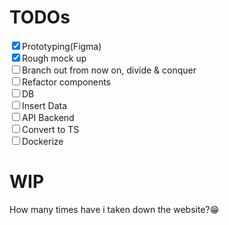 # TODOs
<input type="checkbox" checked>Prototyping(Figma)</input>
<br>
<input type="checkbox" checked>Rough mock up</input>
<br>
<input type="checkbox">Branch out from now on, divide & conquer</input>
<br>
<input type="checkbox">Refactor components</input>
<br>
<input type="checkbox">DB</input>
<br>
<input type="checkbox">Insert Data</input>
<br>
<input type="checkbox">API Backend</input>
<br>
<input type="checkbox">Convert to TS</input>
<br>
<input type="checkbox">Dockerize</input>
<br>
# WIP
How many times have i taken down the website?😁